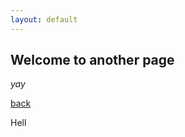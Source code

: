 ```yaml
---
layout: default
---
```


## Welcome to another page



_yay_

[back](./)

Hell
<script src="https://d3js.org/d3.v4.js"></script>
<div id="viz"></div>
   <script type="text/javascript">

   var sampleSVG = d3.select("#viz")
       .append("svg")
       .attr("width", 100)
       .attr("height", 100);    

   sampleSVG.append("circle")
       .style("stroke", "gray")
       .style("fill", "white")
       .attr("r", 40)
       .attr("cx", 50)
       .attr("cy", 50)
       .on("mouseover", function(){d3.select(this).style("fill", "aliceblue");})
       .on("mouseout", function(){d3.select(this).style("fill", "white");});

   </script>
